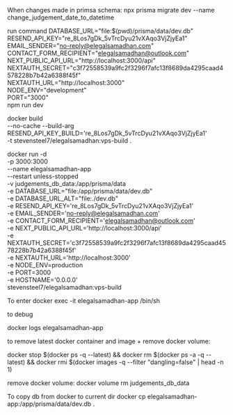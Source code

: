 When changes made in primsa schema:
 npx prisma migrate dev --name change_judgement_date_to_datetime




run command 
DATABASE_URL="file:$(pwd)/prisma/data/dev.db" \
RESEND_API_KEY="re_8Los7gDk_5vTrcDyu21vXAqo3VjZjyEa1" \
EMAIL_SENDER="no-reply@elegalsamadhan.com" \
CONTACT_FORM_RECIPIENT="elegalsamadhan@outlook.com" \
NEXT_PUBLIC_API_URL="http://localhost:3000/api" \
NEXTAUTH_SECRET="c3f72558539a9fc2f3296f7afc13f8689da4295caad4578228b7b42a6388f45f" \
NEXTAUTH_URL="http://localhost:3000" \
NODE_ENV="development" \
PORT="3000" \
npm run dev




docker build \
  --no-cache --build-arg  RESEND_API_KEY_BUILD='re_8Los7gDk_5vTrcDyu21vXAqo3VjZjyEa1' \
  -t stevensteel7/elegalsamadhan:vps-build .



docker run -d \
  -p 3000:3000 \
  --name elegalsamadhan-app \
  --restart unless-stopped \
  -v judgements_db_data:/app/prisma/data \
  -e DATABASE_URL="file:/app/prisma/data/dev.db" \
  -e DATABASE_URL_ALT="file:./dev.db" \
  -e RESEND_API_KEY='re_8Los7gDk_5vTrcDyu21vXAqo3VjZjyEa1' \
  -e EMAIL_SENDER='no-reply@elegalsamadhan.com' \
  -e CONTACT_FORM_RECIPIENT='elegalsamadhan@outlook.com' \
  -e NEXT_PUBLIC_API_URL='http://localhost:3000/api' \
  -e NEXTAUTH_SECRET='c3f72558539a9fc2f3296f7afc13f8689da4295caad4578228b7b42a6388f45f' \
  -e NEXTAUTH_URL='http://localhost:3000' \
  -e NODE_ENV=production \
  -e PORT=3000 \
  -e HOSTNAME='0.0.0.0' \
  stevensteel7/elegalsamadhan:vps-build





To enter
docker exec -it elegalsamadhan-app /bin/sh

to debug

docker logs elegalsamadhan-app




to remove latest docker container and image + remove docker volume:

docker stop $(docker ps -q --latest) && docker rm $(docker ps -a -q --latest) && docker rmi $(docker images -q --filter "dangling=false" | head -n 1)


remove docker volume:
docker volume rm judgements_db_data


To copy db from docker to current dir
docker cp elegalsamadhan-app:/app/prisma/data/dev.db .